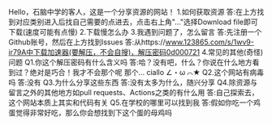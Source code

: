 Hello，石脑中学的客人，这是一个分享资源的网站！
1.如何获取资源
答:在上方找到对应类别进入后找自己需要的点进去，点击右上角"..."选择Download file即可下载(速度可能有点慢)
2.下载慢怎么办
3.我遇到问题了，怎么留言
答:先注册一个Github账号，然后在上方找到lssues
答:从https://www.123865.com/s/1wv9-ir79A中下载加速器(要解压，不会自搜)，解压密码0d000721
4.常见的其他(奇怪)问题
Q1.你这个解压密码有什么含义吗
答:哈？没有吧，什么？你说在什么地方看到过？绝对是巧合！我才不会那个呢
那个…
ciallo ∠・ω ⌒★
Q2.这个网站有病毒吗
答:没有
Q3.为什么分享这些东西
答:没有太多为什么，随兴分享
Q4.除资源与留言之外的其他地方如pull requests、Actions之类的有什么用
答:自己探索去，这个网站本质上其实和代码有关
Q5.在学校的哪里可以找到我
答:假如你吃一个鸡蛋觉得非常好吃，那么你会想找到下这个蛋的母鸡吗
